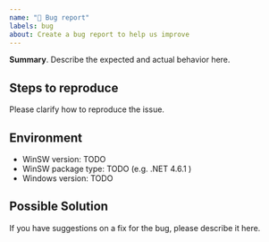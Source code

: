 ```yaml
---
name: "🐛 Bug report"
labels: bug
about: Create a bug report to help us improve
---
```


**Summary**. Describe the expected and actual behavior here.

## Steps to reproduce

Please clarify how to reproduce the issue.

## Environment

* WinSW version: TODO
* WinSW package type: TODO (e.g. .NET 4.6.1 )
* Windows version: TODO

## Possible Solution

If you have suggestions on a fix for the bug, please describe it here.
